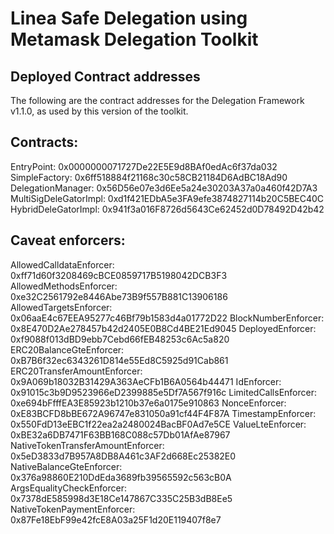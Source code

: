 # Linea Safe Delegation using Metamask Delegation Toolkit

## Deployed Contract addresses
The following are the contract addresses for the Delegation Framework v1.1.0, as used by this version of the toolkit.

## Contracts:
EntryPoint: 0x0000000071727De22E5E9d8BAf0edAc6f37da032
SimpleFactory: 0x6ff518884f21168c30c58CB21184D6AdBC18Ad90
DelegationManager: 0x56D56e07e3d6Ee5a24e30203A37a0a460f42D7A3
MultiSigDeleGatorImpl: 0xd1f421EDbA5e3FA9efe3874827114b20C5BEC40C
HybridDeleGatorImpl: 0x941f3a016F8726d5643Ce62452d0D78492D42b42

## Caveat enforcers:
AllowedCalldataEnforcer: 0xff71d60f3208469cBCE0859717B5198042DCB3F3
AllowedMethodsEnforcer: 0xe32C2561792e8446Abe73B9f557B881C13906186
AllowedTargetsEnforcer: 0x06aaE4c67EEA95277c46Bf79b1583d4a01772D22
BlockNumberEnforcer: 0x8E470D2Ae278457b42d2405E0B8Cd4BE21Ed9045
DeployedEnforcer: 0xf9088f013dBD9ebb7Cebd66fEB48253c6Ac5a820
ERC20BalanceGteEnforcer: 0xB7B6f32ec6343261D814e55Ed8C5925d91Cab861
ERC20TransferAmountEnforcer: 0x9A069b18032B31429A363AeCFb1B6A0564b44471
IdEnforcer: 0x91015c3b9D9523966eD2399885e5Df7A567f916c
LimitedCallsEnforcer: 0xe694bFfffEA3E85923b1210b37e6a0175e910863
NonceEnforcer: 0xE83BCFD8bBE672A96747e831050a91cf44F4F87A
TimestampEnforcer: 0x550FdD13eEBC1f22ea2a2480024BacBF0Ad7e5CE
ValueLteEnforcer: 0xBE32a6DB7471F63BB168C088c57Db01AfAe87967
NativeTokenTransferAmountEnforcer: 0x5eD3833d7B957A8DB8A461c3AF2d668Ec25382E0
NativeBalanceGteEnforcer: 0x376a98860E210DdEda3689fb39565592c563cB0A
ArgsEqualityCheckEnforcer: 0x7378dE585998d3E18Ce147867C335C25B3dB8Ee5
NativeTokenPaymentEnforcer: 0x87Fe18EbF99e42fcE8A03a25F1d20E119407f8e7
